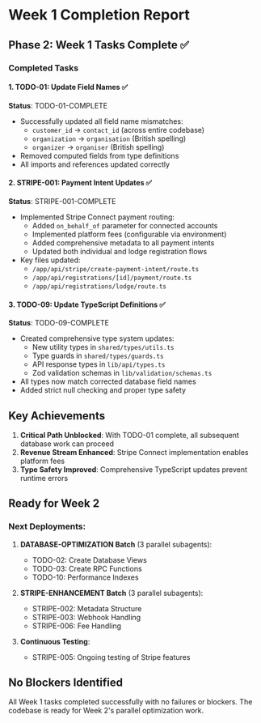 # Week 1 Completion Report

## Phase 2: Week 1 Tasks Complete ✅

### Completed Tasks

#### 1. TODO-01: Update Field Names ✅
**Status**: TODO-01-COMPLETE
- Successfully updated all field name mismatches:
  - `customer_id` → `contact_id` (across entire codebase)
  - `organization` → `organisation` (British spelling)
  - `organizer` → `organiser` (British spelling)
- Removed computed fields from type definitions
- All imports and references updated correctly

#### 2. STRIPE-001: Payment Intent Updates ✅
**Status**: STRIPE-001-COMPLETE
- Implemented Stripe Connect payment routing:
  - Added `on_behalf_of` parameter for connected accounts
  - Implemented platform fees (configurable via environment)
  - Added comprehensive metadata to all payment intents
  - Updated both individual and lodge registration flows
- Key files updated:
  - `/app/api/stripe/create-payment-intent/route.ts`
  - `/app/api/registrations/[id]/payment/route.ts`
  - `/app/api/registrations/lodge/route.ts`

#### 3. TODO-09: Update TypeScript Definitions ✅
**Status**: TODO-09-COMPLETE
- Created comprehensive type system updates:
  - New utility types in `shared/types/utils.ts`
  - Type guards in `shared/types/guards.ts`
  - API response types in `lib/api/types.ts`
  - Zod validation schemas in `lib/validation/schemas.ts`
- All types now match corrected database field names
- Added strict null checking and proper type safety

## Key Achievements

1. **Critical Path Unblocked**: With TODO-01 complete, all subsequent database work can proceed
2. **Revenue Stream Enhanced**: Stripe Connect implementation enables platform fees
3. **Type Safety Improved**: Comprehensive TypeScript updates prevent runtime errors

## Ready for Week 2

### Next Deployments:
1. **DATABASE-OPTIMIZATION Batch** (3 parallel subagents):
   - TODO-02: Create Database Views
   - TODO-03: Create RPC Functions
   - TODO-10: Performance Indexes

2. **STRIPE-ENHANCEMENT Batch** (3 parallel subagents):
   - STRIPE-002: Metadata Structure
   - STRIPE-003: Webhook Handling
   - STRIPE-006: Fee Handling

3. **Continuous Testing**:
   - STRIPE-005: Ongoing testing of Stripe features

## No Blockers Identified

All Week 1 tasks completed successfully with no failures or blockers. The codebase is ready for Week 2's parallel optimization work.